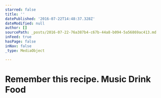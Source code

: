 ```yaml
---
starred: false
title: ''
datePublished: '2016-07-22T14:48:37.328Z'
dateModified: null
author: []
sourcePath: _posts/2016-07-22-76a387b4-c67b-44a8-b094-5a56869ac413.md
inFeed: true
hasPage: false
inNav: false
_type: MediaObject

---
```

# Remember this recipe. Music Drink Food